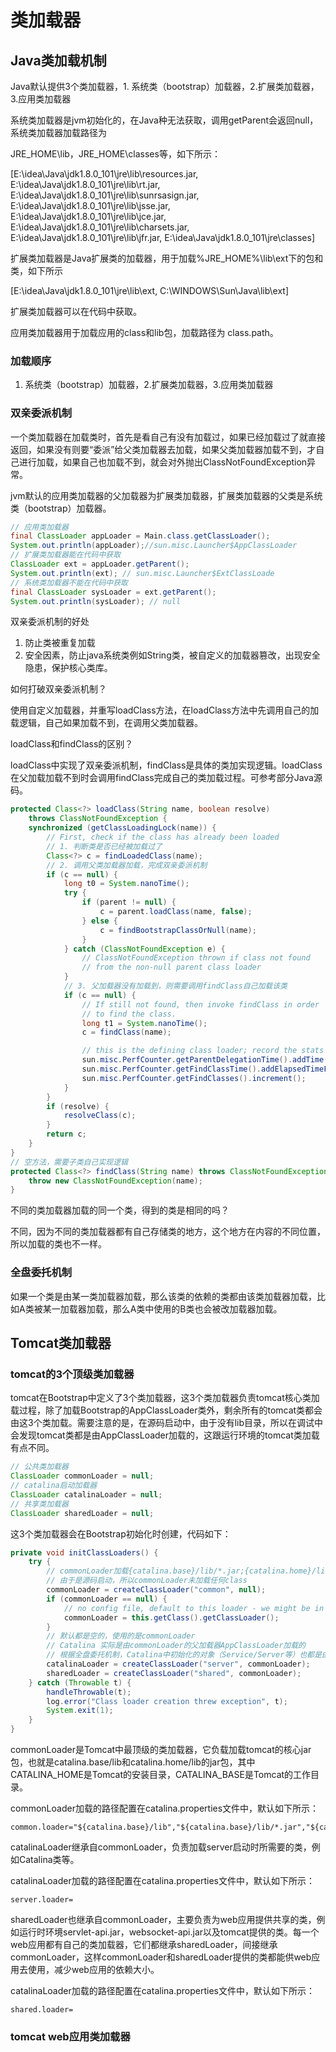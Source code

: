 # 类加载器



## Java类加载机制



Java默认提供3个类加载器，1. 系统类（bootstrap）加载器，2.扩展类加载器，3.应用类加载器

系统类加载器是jvm初始化的，在Java种无法获取，调用getParent会返回null，系统类加载器加载路径为

JRE_HOME\lib，JRE_HOME\classes等，如下所示：

[E:\idea\Java\jdk1.8.0_101\jre\lib\resources.jar, E:\idea\Java\jdk1.8.0_101\jre\lib\rt.jar, E:\idea\Java\jdk1.8.0_101\jre\lib\sunrsasign.jar, E:\idea\Java\jdk1.8.0_101\jre\lib\jsse.jar, E:\idea\Java\jdk1.8.0_101\jre\lib\jce.jar, E:\idea\Java\jdk1.8.0_101\jre\lib\charsets.jar, E:\idea\Java\jdk1.8.0_101\jre\lib\jfr.jar, E:\idea\Java\jdk1.8.0_101\jre\classes]

扩展类加载器是Java扩展类的加载器，用于加载%JRE_HOME%\lib\ext下的包和类，如下所示

[E:\idea\Java\jdk1.8.0_101\jre\lib\ext, C:\WINDOWS\Sun\Java\lib\ext]

扩展类加载器可以在代码中获取。

应用类加载器用于加载应用的class和lib包，加载路径为 class.path。



### 加载顺序

1. 系统类（bootstrap）加载器，2.扩展类加载器，3.应用类加载器



### 双亲委派机制

一个类加载器在加载类时，首先是看自己有没有加载过，如果已经加载过了就直接返回，如果没有则要“委派”给父类加载器去加载，如果父类加载器加载不到，才自己进行加载，如果自己也加载不到，就会对外抛出ClassNotFoundException异常。

jvm默认的应用类加载器的父加载器为扩展类加载器，扩展类加载器的父类是系统类（bootstrap）加载器。

```java
// 应用类加载器
final ClassLoader appLoader = Main.class.getClassLoader();
System.out.println(appLoader);//sun.misc.Launcher$AppClassLoader
// 扩展类加载器能在代码中获取
ClassLoader ext = appLoader.getParent();
System.out.println(ext); // sun.misc.Launcher$ExtClassLoade
// 系统类加载器不能在代码中获取
final ClassLoader sysLoader = ext.getParent();
System.out.println(sysLoader); // null
```

双亲委派机制的好处

1. 防止类被重复加载
2. 安全因素，防止java系统类例如String类，被自定义的加载器篡改，出现安全隐患，保护核心类库。

如何打破双亲委派机制？

使用自定义加载器，并重写loadClass方法，在loadClass方法中先调用自己的加载逻辑，自己如果加载不到，在调用父类加载器。

loadClass和findClass的区别？

loadClass中实现了双亲委派机制，findClass是具体的类加实现逻辑。loadClass在父加载加载不到时会调用findClass完成自己的类加载过程。可参考部分Java源码。

```java
protected Class<?> loadClass(String name, boolean resolve)
    throws ClassNotFoundException {
    synchronized (getClassLoadingLock(name)) {
        // First, check if the class has already been loaded
        // 1. 判断类是否已经被加载过了
        Class<?> c = findLoadedClass(name);
        // 2. 调用父类加载器加载，完成双亲委派机制
        if (c == null) {
            long t0 = System.nanoTime();
            try {
                if (parent != null) {
                    c = parent.loadClass(name, false);
                } else {
                    c = findBootstrapClassOrNull(name);
                }
            } catch (ClassNotFoundException e) {
                // ClassNotFoundException thrown if class not found
                // from the non-null parent class loader
            }
			// 3. 父加载器没有加载到，则需要调用findClass自己加载该类
            if (c == null) {
                // If still not found, then invoke findClass in order
                // to find the class.
                long t1 = System.nanoTime();
                c = findClass(name);

                // this is the defining class loader; record the stats
                sun.misc.PerfCounter.getParentDelegationTime().addTime(t1 - t0);
                sun.misc.PerfCounter.getFindClassTime().addElapsedTimeFrom(t1);
                sun.misc.PerfCounter.getFindClasses().increment();
            }
        }
        if (resolve) {
            resolveClass(c);
        }
        return c;
    }
}
// 空方法，需要子类自己实现逻辑
protected Class<?> findClass(String name) throws ClassNotFoundException {
    throw new ClassNotFoundException(name);
}
```



不同的类加载器加载的同一个类，得到的类是相同的吗？

不同，因为不同的类加载器都有自己存储类的地方，这个地方在内容的不同位置，所以加载的类也不一样。

### 全盘委托机制

如果一个类是由某一类加载器加载，那么该类的依赖的类都由该类加载器加载，比如A类被某一加载器加载，那么A类中使用的B类也会被改加载器加载。



## Tomcat类加载器

### tomcat的3个顶级类加载器

tomcat在Bootstrap中定义了3个类加载器，这3个类加载器负责tomcat核心类加载过程，除了加载Bootstrap的AppClassLoader类外，剩余所有的tomcat类都会由这3个类加载。需要注意的是，在源码启动中，由于没有lib目录，所以在调试中会发现tomcat类都是由AppClassLoader加载的，这跟运行环境的tomcat类加载有点不同。

```java
// 公共类加载器
ClassLoader commonLoader = null;
// catalina启动加载器
ClassLoader catalinaLoader = null;
// 共享类加载器
ClassLoader sharedLoader = null;
```

这3个类加载器会在Bootstrap初始化时创建，代码如下：

```java
private void initClassLoaders() {
    try {
        // commonLoader加载{catalina.base}/lib/*.jar;{catalina.home}/lib/*.jar
        // 由于是源码启动，所以commonLoader未加载任何class
        commonLoader = createClassLoader("common", null);
        if (commonLoader == null) {
            // no config file, default to this loader - we might be in a 'single' env.
            commonLoader = this.getClass().getClassLoader();
        }
        // 默认都是空的，使用的是commonLoader
        // Catalina 实际是由commonLoader的父加载器AppClassLoader加载的
        // 根据全盘委托机制，Catalina中初始化的对象（Service/Server等）也都是由AppClassLoader加载
        catalinaLoader = createClassLoader("server", commonLoader);
        sharedLoader = createClassLoader("shared", commonLoader);
    } catch (Throwable t) {
        handleThrowable(t);
        log.error("Class loader creation threw exception", t);
        System.exit(1);
    }
}
```

commonLoader是Tomcat中最顶级的类加载器，它负载加载tomcat的核心jar包，也就是catalina.base/lib和catalina.home/lib的jar包，其中CATALINA_HOME是Tomcat的安装目录，CATALINA_BASE是Tomcat的工作目录。

commonLoader加载的路径配置在catalina.properties文件中，默认如下所示：

```properties
common.loader="${catalina.base}/lib","${catalina.base}/lib/*.jar","${catalina.home}/lib","${catalina.home}/lib/*.jar"
```

catalinaLoader继承自commonLoader，负责加载server启动时所需要的类，例如Catalina类等。

catalinaLoader加载的路径配置在catalina.properties文件中，默认如下所示：

```properties
server.loader=
```

sharedLoader也继承自commonLoader，主要负责为web应用提供共享的类，例如运行时环境servlet-api.jar，websocket-api.jar以及tomcat提供的类。每一个web应用都有自己的类加载器，它们都继承sharedLoader，间接继承commonLoader，这样commonLoader和sharedLoader提供的类都能供web应用去使用，减少web应用的依赖大小。

catalinaLoader加载的路径配置在catalina.properties文件中，默认如下所示：

```properties
shared.loader=
```

### tomcat web应用类加载器

